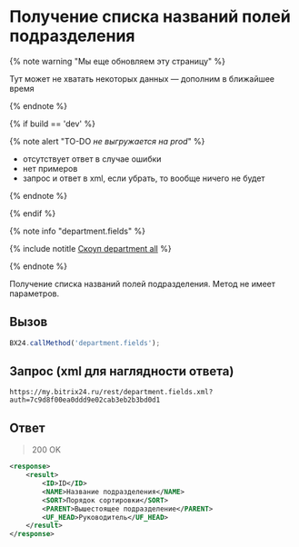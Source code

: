 # Получение списка названий полей подразделения

{% note warning "Мы еще обновляем эту страницу" %}

Тут может не хватать некоторых данных — дополним в ближайшее время

{% endnote %}

{% if build == 'dev' %}

{% note alert "TO-DO _не выгружается на prod_" %}

- отсутствует ответ в случае ошибки
- нет примеров
- запрос и ответ в xml, если убрать, то вообще ничего не будет
  
{% endnote %}

{% endif %}

{% note info "department.fields" %}

{% include notitle [Скоуп department all](./_include/scope-department-all.md) %}

{% endnote %}

Получение списка названий полей подразделения. Метод не имеет параметров.

## Вызов

```js
BX24.callMethod('department.fields');
```

## Запрос (xml для наглядности ответа)

```
https://my.bitrix24.ru/rest/department.fields.xml?auth=7c9d8f00ea0ddd9e02cab3eb2b3bd0d1
```

## Ответ

> 200 OK

```xml
<response>
    <result>
        <ID>ID</ID>
        <NAME>Название подразделения</NAME>
        <SORT>Порядок сортировки</SORT>
        <PARENT>Вышестоящее подразделение</PARENT>
        <UF_HEAD>Руководитель</UF_HEAD>
    </result>
</response>
```